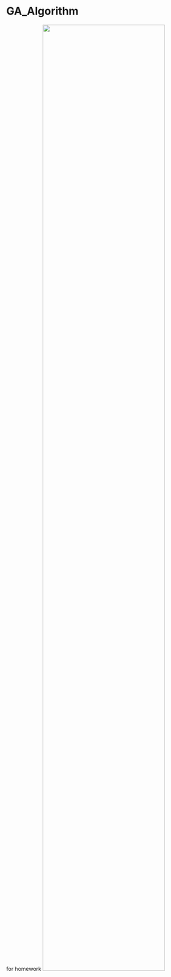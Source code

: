# GA_Algorithm
for homework
<image width="80%" src="https://github.com/jade3011/GA_Algorithm/assets/77918550/aa1bbc02-293f-41ac-a8ca-65d7d348f021"/>
